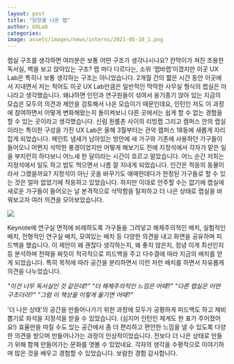 ```yaml
---
layout: post
title: "닭장을 나온 랩"
author: UXLab
categories:
image: assets/images/news/interns/2021-05-10_1.png
---
```


랩실 구조를 생각하면 여러분은 보통 어떤 구조가 생각나시나요? 칸막이가 쳐진 조용한 독서실, 벽을 보고 앉아있는 구조? 랩 마다 다르다는, 소위 ‘랩바랩’이겠지만 이곳 UX Lab은 특히나 보통 생각하는 구조는 아니었습니다. 2개월 간의 짧은 시간 동안 이곳에서 지내면서 저는 적어도 이곳 UX Lab만큼은 일반적인 딱딱한 사무실 형식의 랩실은 아니라고 생각했습니다. 왜냐하면 인턴과 연구원들이 섞여서 옹기종기 앉아 있는 지금의 모습은 모두의 의견과 제안을 검토해서 나온 모습이기 때문인데요, 인턴인 저도 이 과정에 참여하면서 어떻게 변화해왔는지 돌이켜보니 다른 곳에서는 쉽게 할 수 없는 경험을 할 수 있는 곳이라고 생각했습니다.
신림 원룸촌 사이의 리빙랩 그리고 캠퍼스 안의 랩실이라는 특이한 구성을 가진 UX Lab은 올해 3월부터는 관악 캠퍼스 18동에 새롭게 자리 잡게 되었습니다. 페인트 냄새가 남아있는 방안에 새 가구와 기존에 사용하던 가구들이 들어오니 어쩐지 삭막한 풍경이었지만 어떻게 해보기도 전에 지정석에서 각자가 맡은 일을 부지런히 하다보니 어느새 한 달이라는 시간이 흐르고 말았습니다.
어느 순간 저희는 지정석에서 일도 하고 밥도 먹으면서 나름 잘 지내게 되었습니다. 인간은 적응의 동물이라서 그랬을까요? 지정석이 아닌 곳을 바꾸기도 애매한데다가 한정된 가구들로 할 수 있는 것은 얼마 없었기에 적응하고 있었습니다. 하지만 이대로 안주할 수는 없기에 랩실에 새로운 가구들이 들어오는 날 본격적으로 삭막함을 탈피하고 더 나은 상태로 랩실을 바꿔보고자 여러 의견을 모아보았습니다.
 
 <img src="{{site.baseurl}}/assets/images/news/interns/2021-05-10_3.png">

Keynote에 연구실 면적에 비례하도록 가구들을 그려넣고 해체주의적인 배치, 실험적인 배치, 전형적인 연구실 배치, 모여있는 배치 등 다양한 의견을 내고 화면을 공유하며 피드백을 했습니다. 이 제안이 왜 괜찮다 생각하는지, 왜 좋지 않은지, 정녕 이게 최선인지 등 분석하며 전략을 짜듯이 적극적으로 피드백을 주고 다수결에 따라 지금의 배치를 얻게 되었습니다. 특히 목적에 따라 공간을 분리하면서 이런 저런 배치를 하면서 자유롭게 의견을 나누었습니다.

<i>"이건 너무 독서실인 것 같은데?"
"더 해체주의적인 느낌은 어때?"
"다른 랩실은 어떤 구조더라?"
"그럼 이 책상을 이렇게 옮기면 어때?"</i>

'더 나은 상태'의 공간을 만들어나가기 위한 과정에 모두가 공평하게 피드백도 하고 제비뽑기로 좌석을 지정석을 받을 수 있었습니다. (심지어 인턴인 제게도 한 표가 주어졌어요!) 효율만을 따질 수도 있는 공간에서 좀 더 편리하고 편안한 느낌을 낼 수 있도록 다양한 의견을 받으며 만들어나가는 과정이 인상적이었습니다. 전보다 더 나은 상태로 만들기 위해 함께 만들어가는 문화를 엿볼 수 있었네요. 각자의 생각을 수평적으로 이야기하며 많은 것을 배우고 경험할 수 있었습니다. 보람찬 경험 감사합니다.

